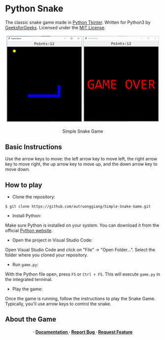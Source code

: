 # Python Snake

The classic snake game made in [Python Tkinter](https://docs.python.org/3/library/tkinter.html). Written for Python3 by [GeeksforGeeks](https://www.geeksforgeeks.org/snake-game-in-python-using-pygame-module/). Licensed under the [MIT License](https://choosealicense.com/licenses/mit/).

<div align="center">
<img src="graphic.jpg" alt="Snake Game image">

Simple Snake Game
</div>

## Basic Instructions

Use the arrow keys to move: the left arrow key to move left, the right arrow key to move right, the up arrow key to move up, and the down arrow key to move down.

## How to play

- Clone the repository:

```
$ git clone https://github.com/autruonggiang/Simple-Snake-Game.git
```

- Install Python:

Make sure Python is installed on your system. You can download it from the official [Python website](https://www.python.org/).

- Open the project in Visual Studio Code:

Open Visual Studio Code and click on "File" -> "Open Folder...".
Select the folder where you cloned your repository.

- Run ```game.py```:

With the Python file open, press ```F5``` or ```Ctrl + F5```. This will execute ```game.py``` in the integrated terminal.

- Play the game:

Once the game is running, follow the instructions to play the Snake Game. Typically, you'll use arrow keys to control the snake.

## About the Game
<div align='center'>
<h4> <span> · </span> <a href="https://www.youtube.com/watch?v=SUtHKHwUKT4"> Documentation </a> <span> · </span> <a href="https://github.com/autruonggiang/Simple-Snake-Game/issues"> Report Bug </a> <span> · </span> <a href="https://github.com/autruonggiang/Simple-Snake-Game/issues"> Request Feature </a> </h4>
</div>
